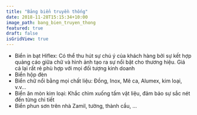 ```yaml
---
title: "Bảng biển truyền thống"
date: 2018-11-28T15:15:34+10:00
image_path: bang_bien_truyen_thong
featured: true
draft: false
isGridView: true
---
```


- Biển in bạt Hiflex: Có thể thu hút sự chú ý của khách hàng bởi sự kết hợp quảng cáo giữa chữ và hình ảnh tạo ra sự nổi bật cho thương hiệu. Giá cả lại rất rẻ phù hợp với mọi đối tượng kinh doanh
- Biển hộp đèn
- Biển chữ nổi bằng mọi chất liệu: Đồng, Inox, Mê ca, Alumex, kim loại, v.v…
- Biển ăn mòn kim loại: Khắc chìm xuống tấm vật liệu, đảm bảo sự sắc nét đến từng chi tiết
- Biển phun sơn trên nhà Zamil, tường, thành cầu, …
